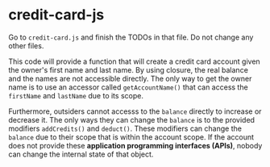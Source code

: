 # credit-card-js

Go to `credit-card.js` and finish the TODOs in that file. Do not change any other files.

This code will provide a function that will create a credit card account given the owner's first name and last name. By using closure, the real balance and the names are not accessible directly. The only way to get the owner name is to use an accessor called `getAccountName()` that can access the `firstName` and `lastName` due to its scope.

Furthermore, outsiders cannot accesss to the `balance` directly to increase or decrease it. The only ways they can change the `balance` is to the provided modifiers `addCredits()` and `deduct()`. These modifiers can change the `balance` due to their scope that is within the account scope. If the account does not provide these **application programming interfaces (APIs)**, nobody can change the internal state of that object.
